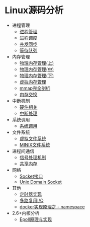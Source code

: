 # Linux源码分析

* 进程管理
    * [进程管理](process-management.md)
    * [进程调度](process-schedule.md)
    * [并发同步](concurrency-synchronize.md)
    * [等待队列](waitqueue.md)
* 内存管理
    * [物理内存管理(上)](physical-memory-managemen-1.md)
    * [物理内存管理(中)](physical-memory-managemen-2.md)
    * [物理内存管理(下)](physical-memory-managemen-3.md)
    * [虚拟内存管理](virtual_memory_address_manager.md)
    * [mmap完全剖析](memory_mmap.md)
    * [内存交换](memory_swap.md)
* 中断机制
    * [硬件相关](interrupt_hardware.md)
    * [中断处理](interrupt_softward.md)
* 系统调用
    * [系统调用](syscall.md)
* 文件系统
    * [虚拟文件系统](virtual_file_system.md)
    * [MINIX文件系统](minix_file_system.md)
* 进程间通信
    * [信号处理机制](signal.md)
    * [共享内存](ipc-shm.md)
* 网络
    * [Socket接口](socket_interface.md)
    * [Unix Domain Socket](unix-domain-sockets.md)
* 其他
    * [定时器实现](kernel-timer.md)
    * [多路复用I/O](multiplexing-io.md)
    * [docker实现原理之 - namespace](namespace.md)
* 2.6+内核分析
    * [Epoll原理与实现](epoll-principle.md)